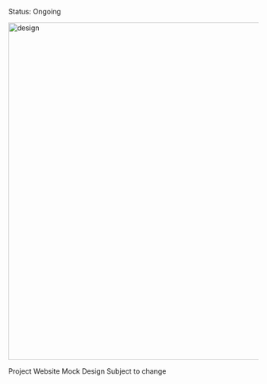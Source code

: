Status: Ongoing 

<img width="679" alt="design" src="https://github.com/VictoriaAPineda/React_DeliciousSweets_Site/assets/108495349/8745e7a3-23fa-4a87-99ba-25093472a599">

Project Website Mock Design 
Subject to change
